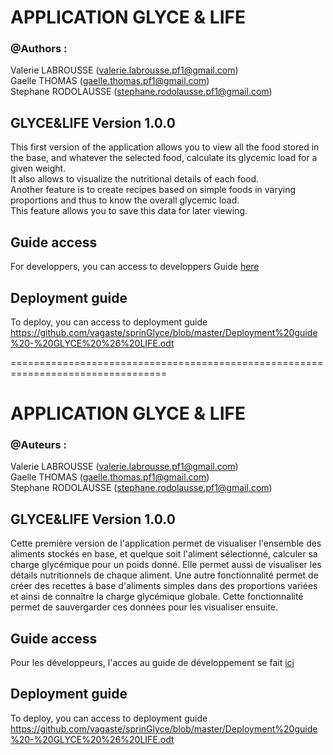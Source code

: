 # APPLICATION GLYCE & LIFE

### @Authors : 
Valerie LABROUSSE (valerie.labrousse.pf1@gmail.com)    
Gaelle THOMAS (gaelle.thomas.pf1@gmail.com)    
Stephane RODOLAUSSE (stephane.rodolausse.pf1@gmail.com)    

## GLYCE&LIFE Version 1.0.0

This first version of the application allows you to view all the food stored in the base, and whatever the selected food, calculate its glycemic load for a given weight.    
It also allows to visualize the nutritional details of each food.    
Another feature is to create recipes based on simple foods in varying proportions and thus to know the overall glycemic load.    
This feature allows you to save this data for later viewing.


## Guide access
For developpers, you can access to developpers Guide [here](https://github.com/vagaste/sprinGlyce/blob/master/Developper_Guide.MD)

## Deployment guide
To deploy, you can access to deployment guide https://github.com/vagaste/sprinGlyce/blob/master/Deployment%20guide%20-%20GLYCE%20%26%20LIFE.odt


=================================================================================

# APPLICATION GLYCE & LIFE

### @Auteurs : 
Valerie LABROUSSE (valerie.labrousse.pf1@gmail.com)    
Gaelle THOMAS (gaelle.thomas.pf1@gmail.com)    
Stephane RODOLAUSSE (stephane.rodolausse.pf1@gmail.com)    

## GLYCE&LIFE Version 1.0.0

Cette première version de l'application permet de visualiser l'ensemble des aliments stockés en base, et quelque soit l'aliment sélectionné, calculer sa charge glycémique pour un poids donné.
Elle permet aussi de visualiser les détails nutritionnels de chaque aliment.
Une autre fonctionnalité permet de créer des recettes à base d'aliments simples dans des proportions variées et ainsi de connaître la charge glycémique globale.
Cette fonctionnalité permet de sauvergarder ces données pour les visualiser ensuite.

## Guide access
Pour les développeurs, l'acces au guide de développement se fait [ici](https://github.com/vagaste/sprinGlyce/blob/master/Developper_Guide.MD)

## Deployment guide
To deploy, you can access to deployment guide https://github.com/vagaste/sprinGlyce/blob/master/Deployment%20guide%20-%20GLYCE%20%26%20LIFE.odt
